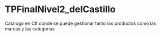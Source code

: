 # TPFinalNivel2_delCastillo
Catalogo en C# donde se puede gestionar tanto los productos como las marcas y las categorias
